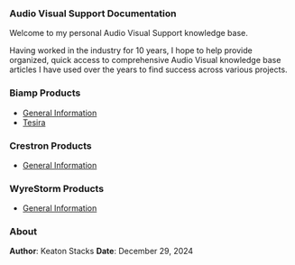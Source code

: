 <link rel="stylesheet" href="styles.css">

### Audio Visual Support Documentation

Welcome to my personal Audio Visual Support knowledge base.

Having worked in the industry for 10 years, I hope to help provide organized, quick access to comprehensive Audio Visual knowledge base articles I have used over the years to find success across various projects.

### Biamp Products
- [General Information](biamp/general-biamp.md)
- [Tesira](biamp/tesira.md)

### Crestron Products
- [General Information](crestron/general-crestron.md)

### WyreStorm Products
- [General Information](wyrestorm/general-wyre.md)

### About

**Author**: Keaton Stacks
**Date**: December 29, 2024